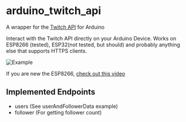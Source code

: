 # arduino_twitch_api
A wrapper for the [Twitch API](https://dev.twitch.tv/docs/api/reference/) for Arduino

Interact with the Twitch API directly on your Arduino Device. Works on ESP8266 (tested), ESP32(not tested, but should) and probably anything else that supports HTTPS clients.

![Example](https://i.imgur.com/xMxX4YD.png)

If you are new the ESP8266, [check out this video](https://www.youtube.com/watch?v=AFUAMVFzpWw)

## Implemented Endpoints

- users (See userAndFollowerData example)
- follower (For getting follower count)